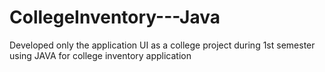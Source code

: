 # CollegeInventory---Java
Developed only the application UI as a college project during 1st semester using JAVA for college inventory application
